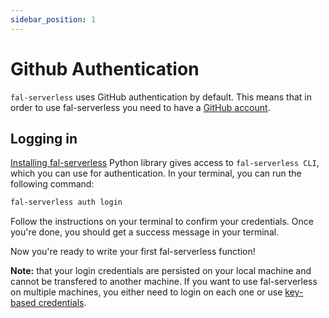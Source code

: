 ```yaml
---
sidebar_position: 1
---
```


# Github Authentication

`fal-serverless` uses GitHub authentication by default. This means that in order to use fal-serverless you need to have a [GitHub account](https://github.com/login).

## Logging in

[Installing fal-serverless](/fal-serverless/quickstart) Python library gives access to `fal-serverless CLI`, which you can use for authentication. In your terminal, you can run the following command:

```bash
fal-serverless auth login
```

Follow the instructions on your terminal to confirm your credentials. Once you're done, you should get a success message in your terminal.

Now you're ready to write your first fal-serverless function!

**Note:** that your login credentials are persisted on your local machine and cannot be transfered to another machine. If you want to use fal-serverless on multiple machines, you either need to login on each one or use [key-based credentials](#key_based_credentials).
